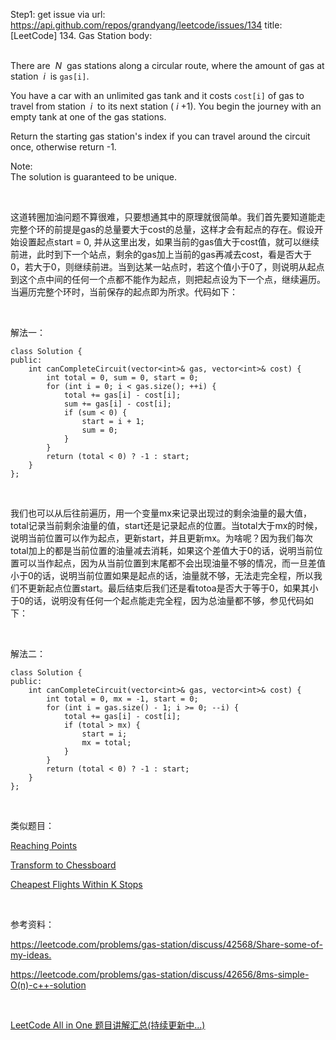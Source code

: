 Step1: get issue via url: https://api.github.com/repos/grandyang/leetcode/issues/134 
 title:[LeetCode] 134. Gas Station 
 body:  
  

There are  _N_  gas stations along a circular route, where the amount of gas at station  _i_  is `gas[i]`.

You have a car with an unlimited gas tank and it costs `cost[i]` of gas to travel from station  _i_  to its next station ( _i_ +1). You begin the journey with an empty tank at one of the gas stations.

Return the starting gas station's index if you can travel around the circuit once, otherwise return -1.

Note:  
The solution is guaranteed to be unique.

 

这道转圈加油问题不算很难，只要想通其中的原理就很简单。我们首先要知道能走完整个环的前提是gas的总量要大于cost的总量，这样才会有起点的存在。假设开始设置起点start = 0, 并从这里出发，如果当前的gas值大于cost值，就可以继续前进，此时到下一个站点，剩余的gas加上当前的gas再减去cost，看是否大于0，若大于0，则继续前进。当到达某一站点时，若这个值小于0了，则说明从起点到这个点中间的任何一个点都不能作为起点，则把起点设为下一个点，继续遍历。当遍历完整个环时，当前保存的起点即为所求。代码如下：

 

解法一：
    
    
    class Solution {
    public:
        int canCompleteCircuit(vector<int>& gas, vector<int>& cost) {
            int total = 0, sum = 0, start = 0;
            for (int i = 0; i < gas.size(); ++i) {
                total += gas[i] - cost[i];
                sum += gas[i] - cost[i];
                if (sum < 0) {
                    start = i + 1;
                    sum = 0;
                }
            }
            return (total < 0) ? -1 : start;
        }
    };

 

我们也可以从后往前遍历，用一个变量mx来记录出现过的剩余油量的最大值，total记录当前剩余油量的值，start还是记录起点的位置。当total大于mx的时候，说明当前位置可以作为起点，更新start，并且更新mx。为啥呢？因为我们每次total加上的都是当前位置的油量减去消耗，如果这个差值大于0的话，说明当前位置可以当作起点，因为从当前位置到末尾都不会出现油量不够的情况，而一旦差值小于0的话，说明当前位置如果是起点的话，油量就不够，无法走完全程，所以我们不更新起点位置start。最后结束后我们还是看totoa是否大于等于0，如果其小于0的话，说明没有任何一个起点能走完全程，因为总油量都不够，参见代码如下：

 

解法二：
    
    
    class Solution {
    public:
        int canCompleteCircuit(vector<int>& gas, vector<int>& cost) {
            int total = 0, mx = -1, start = 0;
            for (int i = gas.size() - 1; i >= 0; --i) {
                total += gas[i] - cost[i];
                if (total > mx) {
                    start = i;
                    mx = total;
                }
            }
            return (total < 0) ? -1 : start;
        }
    };

 

类似题目：

[Reaching Points](http://www.cnblogs.com/grandyang/p/9033955.html)

[Transform to Chessboard](https://www.cnblogs.com/grandyang/p/9053705.html)

[Cheapest Flights Within K Stops](http://www.cnblogs.com/grandyang/p/9109981.html)

 

参考资料：

<https://leetcode.com/problems/gas-station/discuss/42568/Share-some-of-my-ideas.>

<https://leetcode.com/problems/gas-station/discuss/42656/8ms-simple-O(n)-c++-solution>

 

[LeetCode All in One 题目讲解汇总(持续更新中...)](http://www.cnblogs.com/grandyang/p/4606334.html)
